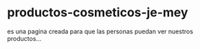 # productos-cosmeticos-je-mey
es una pagina creada para que las personas puedan ver nuestros productos...
